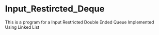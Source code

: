 # Input_Restircted_Deque
This is a program for a Input Restricted Double Ended Queue Implemented Using Linked List
